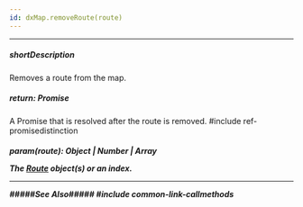 ```yaml
---
id: dxMap.removeRoute(route)
---
```

---
##### shortDescription
Removes a route from the map.

##### return: Promise<void>
A Promise that is resolved after the route is removed.
#include ref-promisedistinction

##### param(route): Object | Number | Array<Object>
The [Route](/api-reference/10%20UI%20Components/dxMap/1%20Configuration/routes '/Documentation/ApiReference/UI_Components/dxMap/Configuration/routes/') object(s) or an index.

---
#####See Also#####
#include common-link-callmethods